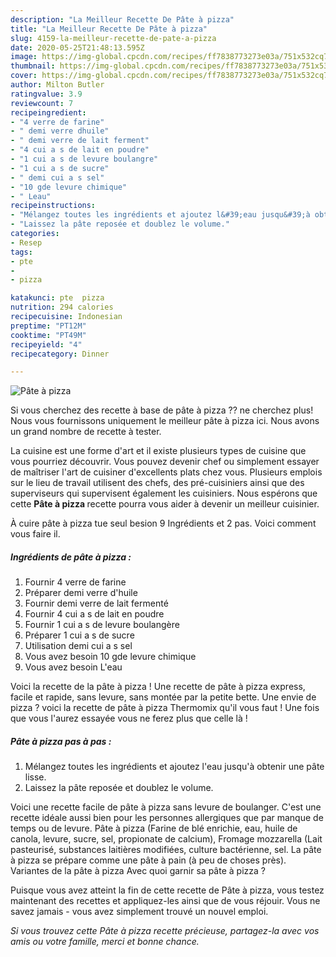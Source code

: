 ```yaml
---
description: "La Meilleur Recette De Pâte à pizza"
title: "La Meilleur Recette De Pâte à pizza"
slug: 4159-la-meilleur-recette-de-pate-a-pizza
date: 2020-05-25T21:48:13.595Z
image: https://img-global.cpcdn.com/recipes/ff7838773273e03a/751x532cq70/pate-a-pizza-photo-principale-de-la-recette.jpg
thumbnail: https://img-global.cpcdn.com/recipes/ff7838773273e03a/751x532cq70/pate-a-pizza-photo-principale-de-la-recette.jpg
cover: https://img-global.cpcdn.com/recipes/ff7838773273e03a/751x532cq70/pate-a-pizza-photo-principale-de-la-recette.jpg
author: Milton Butler
ratingvalue: 3.9
reviewcount: 7
recipeingredient:
- "4 verre de farine"
- " demi verre dhuile"
- " demi verre de lait ferment"
- "4 cui a s de lait en poudre"
- "1 cui a s de levure boulangre"
- "1 cui a s de sucre"
- " demi cui a s sel"
- "10 gde levure chimique"
- " Leau"
recipeinstructions:
- "Mélangez toutes les ingrédients et ajoutez l&#39;eau jusqu&#39;à obtenir une pâte lisse."
- "Laissez la pâte reposée et doublez le volume."
categories:
- Resep
tags:
- pte
- 
- pizza

katakunci: pte  pizza 
nutrition: 294 calories
recipecuisine: Indonesian
preptime: "PT12M"
cooktime: "PT49M"
recipeyield: "4"
recipecategory: Dinner

---
```



![Pâte à pizza](https://img-global.cpcdn.com/recipes/ff7838773273e03a/751x532cq70/pate-a-pizza-photo-principale-de-la-recette.jpg)

Si vous cherchez des recette à base de pâte à pizza ?? ne cherchez plus! Nous vous fournissons uniquement le meilleur pâte à pizza ici. Nous avons un grand nombre de recette à tester.

La cuisine est une forme d'art et il existe plusieurs types de cuisine que vous pourriez découvrir. Vous pouvez devenir chef ou simplement essayer de maîtriser l'art de cuisiner d'excellents plats chez vous. Plusieurs emplois sur le lieu de travail utilisent des chefs, des pré-cuisiniers ainsi que des superviseurs qui supervisent également les cuisiniers. Nous espérons que cette <strong> Pâte à pizza </strong> recette pourra vous aider à devenir un meilleur cuisinier.

<!--inarticleads1-->

À cuire pâte à pizza tue seul besion 9 Ingrédients et 2 pas. Voici comment vous faire il.

##### Ingrédients de pâte à pizza :

1. Fournir 4 verre de farine
1. Préparer  demi verre d&#39;huile
1. Fournir  demi verre de lait fermenté
1. Fournir 4 cui a s de lait en poudre
1. Fournir 1 cui a s de levure boulangère
1. Préparer 1 cui a s de sucre
1. Utilisation  demi cui a s sel
1. Vous avez besoin 10 gde levure chimique
1. Vous avez besoin  L&#39;eau


Voici la recette de la pâte à pizza ! Une recette de pâte à pizza express, facile et rapide, sans levure, sans montée par la petite bette. Une envie de pizza ? voici la recette de pâte à pizza Thermomix qu&#39;il vous faut ! Une fois que vous l&#39;aurez essayée vous ne ferez plus que celle là ! 

<!--inarticleads2-->

##### Pâte à pizza pas à pas :

1. Mélangez toutes les ingrédients et ajoutez l&#39;eau jusqu&#39;à obtenir une pâte lisse.
1. Laissez la pâte reposée et doublez le volume.


Voici une recette facile de pâte à pizza sans levure de boulanger. C&#39;est une recette idéale aussi bien pour les personnes allergiques que par manque de temps ou de levure. Pâte à pizza (Farine de blé enrichie, eau, huile de canola, levure, sucre, sel, propionate de calcium), Fromage mozzarella (Lait pasteurisé, substances laitières modifiées, culture bactérienne, sel. La pâte à pizza se prépare comme une pâte à pain (à peu de choses près). Variantes de la pâte à pizza Avec quoi garnir sa pâte à pizza ? 

<!--inarticleads1-->

<p>
Puisque vous avez atteint la fin de cette recette de Pâte à pizza, vous testez maintenant des recettes et appliquez-les ainsi que de vous réjouir. Vous ne savez jamais - vous avez simplement trouvé un nouvel emploi.
</p>

<p>
<i>Si vous trouvez cette Pâte à pizza recette précieuse, partagez-la avec vos amis ou votre famille, merci et bonne chance.</i>
</p>

